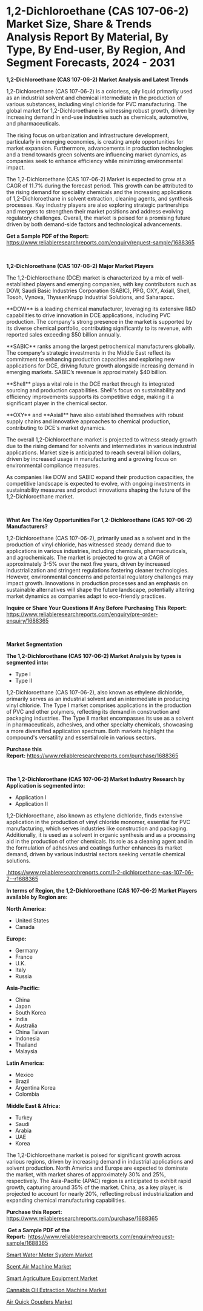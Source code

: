 <p><h1>1,2-Dichloroethane (CAS 107-06-2) Market Size, Share & Trends Analysis Report By Material, By Type, By End-user, By Region, And Segment Forecasts, 2024 - 2031</h1></p><p><strong>1,2-Dichloroethane (CAS 107-06-2) Market Analysis and Latest Trends</strong></p>
<p><p>1,2-Dichloroethane (CAS 107-06-2) is a colorless, oily liquid primarily used as an industrial solvent and chemical intermediate in the production of various substances, including vinyl chloride for PVC manufacturing. The global market for 1,2-Dichloroethane is witnessing robust growth, driven by increasing demand in end-use industries such as chemicals, automotive, and pharmaceuticals. </p><p>The rising focus on urbanization and infrastructure development, particularly in emerging economies, is creating ample opportunities for market expansion. Furthermore, advancements in production technologies and a trend towards green solvents are influencing market dynamics, as companies seek to enhance efficiency while minimizing environmental impact. </p><p>The 1,2-Dichloroethane (CAS 107-06-2) Market is expected to grow at a CAGR of 11.7% during the forecast period. This growth can be attributed to the rising demand for speciality chemicals and the increasing applications of 1,2-Dichloroethane in solvent extraction, cleaning agents, and synthesis processes. Key industry players are also exploring strategic partnerships and mergers to strengthen their market positions and address evolving regulatory challenges. Overall, the market is poised for a promising future driven by both demand-side factors and technological advancements.</p></p>
<p><strong>Get a Sample PDF of the Report:&nbsp;</strong> <a href="https://www.reliableresearchreports.com/enquiry/request-sample/1688365?utm_campaign=1736&utm_medium=2&utm_source=Github&utm_content=ia&utm_term=19102024&utm_id=12-dichloroethane-cas-107-06-2">https://www.reliableresearchreports.com/enquiry/request-sample/1688365</a></p>
<p>&nbsp;</p>
<p><strong>1,2-Dichloroethane (CAS 107-06-2) Major Market Players</strong></p>
<p><p>The 1,2-Dichloroethane (DCE) market is characterized by a mix of well-established players and emerging companies, with key contributors such as DOW, Saudi Basic Industries Corporation (SABIC), PPG, OXY, Axiall, Shell, Tosoh, Vynova, ThyssenKrupp Industrial Solutions, and Saharapcc.</p><p>**DOW** is a leading chemical manufacturer, leveraging its extensive R&D capabilities to drive innovation in DCE applications, including PVC production. The company's strong presence in the market is supported by its diverse chemical portfolio, contributing significantly to its revenue, with reported sales exceeding $50 billion annually.</p><p>**SABIC** ranks among the largest petrochemical manufacturers globally. The company's strategic investments in the Middle East reflect its commitment to enhancing production capacities and exploring new applications for DCE, driving future growth alongside increasing demand in emerging markets. SABIC’s revenue is approximately $40 billion.</p><p>**Shell** plays a vital role in the DCE market through its integrated sourcing and production capabilities. Shell's focus on sustainability and efficiency improvements supports its competitive edge, making it a significant player in the chemical sector.</p><p>**OXY** and **Axiall** have also established themselves with robust supply chains and innovative approaches to chemical production, contributing to DCE's market dynamics.</p><p>The overall 1,2-Dichloroethane market is projected to witness steady growth due to the rising demand for solvents and intermediates in various industrial applications. Market size is anticipated to reach several billion dollars, driven by increased usage in manufacturing and a growing focus on environmental compliance measures.</p><p>As companies like DOW and SABIC expand their production capacities, the competitive landscape is expected to evolve, with ongoing investments in sustainability measures and product innovations shaping the future of the 1,2-Dichloroethane market.</p></p>
<p>&nbsp;</p>
<p><strong>What Are The Key Opportunities For 1,2-Dichloroethane (CAS 107-06-2) Manufacturers?</strong></p>
<p><p>1,2-Dichloroethane (CAS 107-06-2), primarily used as a solvent and in the production of vinyl chloride, has witnessed steady demand due to applications in various industries, including chemicals, pharmaceuticals, and agrochemicals. The market is projected to grow at a CAGR of approximately 3-5% over the next five years, driven by increased industrialization and stringent regulations fostering cleaner technologies. However, environmental concerns and potential regulatory challenges may impact growth. Innovations in production processes and an emphasis on sustainable alternatives will shape the future landscape, potentially altering market dynamics as companies adapt to eco-friendly practices.</p></p>
<p><strong>Inquire or Share Your Questions If Any Before Purchasing This Report:</strong> <a href="https://www.reliableresearchreports.com/enquiry/pre-order-enquiry/1688365?utm_campaign=1736&utm_medium=2&utm_source=Github&utm_content=ia&utm_term=19102024&utm_id=12-dichloroethane-cas-107-06-2">https://www.reliableresearchreports.com/enquiry/pre-order-enquiry/1688365</a></p>
<p>&nbsp;</p>
<p><strong>Market Segmentation</strong></p>
<p><strong>The 1,2-Dichloroethane (CAS 107-06-2) Market Analysis by types is segmented into:</strong></p>
<p><ul><li>Type I</li><li>Type II</li></ul></p>
<p><p>1,2-Dichloroethane (CAS 107-06-2), also known as ethylene dichloride, primarily serves as an industrial solvent and an intermediate in producing vinyl chloride. The Type I market comprises applications in the production of PVC and other polymers, reflecting its demand in construction and packaging industries. The Type II market encompasses its use as a solvent in pharmaceuticals, adhesives, and other specialty chemicals, showcasing a more diversified application spectrum. Both markets highlight the compound's versatility and essential role in various sectors.</p></p>
<p><strong>Purchase this Report:&nbsp;</strong><a href="https://www.reliableresearchreports.com/purchase/1688365?utm_campaign=1736&utm_medium=2&utm_source=Github&utm_content=ia&utm_term=19102024&utm_id=12-dichloroethane-cas-107-06-2">https://www.reliableresearchreports.com/purchase/1688365</a></p>
<p>&nbsp;</p>
<p><strong>The 1,2-Dichloroethane (CAS 107-06-2) Market Industry Research by Application is segmented into:</strong></p>
<p><ul><li>Application I</li><li>Application II</li></ul></p>
<p><p>1,2-Dichloroethane, also known as ethylene dichloride, finds extensive application in the production of vinyl chloride monomer, essential for PVC manufacturing, which serves industries like construction and packaging. Additionally, it is used as a solvent in organic synthesis and as a processing aid in the production of other chemicals. Its role as a cleaning agent and in the formulation of adhesives and coatings further enhances its market demand, driven by various industrial sectors seeking versatile chemical solutions.</p></p>
<p><a href="https://www.reliableresearchreports.com/1-2-dichloroethane-cas-107-06-2--r1688365?utm_campaign=1736&utm_medium=2&utm_source=Github&utm_content=ia&utm_term=19102024&utm_id=12-dichloroethane-cas-107-06-2">&nbsp;https://www.reliableresearchreports.com/1-2-dichloroethane-cas-107-06-2--r1688365</a></p>
<p><strong>In terms of Region, the 1,2-Dichloroethane (CAS 107-06-2) Market Players available by Region are:</strong></p>
<p>
    <p> <strong> North America: </strong>
        <ul>
            <li>United States</li>
            <li>Canada</li>
        </ul>
        </p> 
    <p> <strong> Europe: </strong>
        <ul>
            <li>Germany</li>
            <li>France</li>
            <li>U.K.</li>
            <li>Italy</li>
            <li>Russia</li>
        </ul>
        </p> 
    <p> <strong> Asia-Pacific: </strong>
        <ul>
            <li>China</li>
            <li>Japan</li>
            <li>South Korea</li>
            <li>India</li>
            <li>Australia</li>
            <li>China Taiwan</li>
            <li>Indonesia</li>
            <li>Thailand</li>
            <li>Malaysia</li>
        </ul>
        </p> 
    <p> <strong> Latin America: </strong>
        <ul>
            <li>Mexico</li>
            <li>Brazil</li>
            <li>Argentina Korea</li>
            <li>Colombia</li>
        </ul>
        </p> 
    <p> <strong> Middle East & Africa: </strong>
        <ul>
            <li>Turkey</li>
            <li>Saudi</li>
            <li>Arabia</li>
            <li>UAE</li>
            <li>Korea</li>
        </ul>
    </p>
    </p>
<p><p>The 1,2-Dichloroethane market is poised for significant growth across various regions, driven by increasing demand in industrial applications and solvent production. North America and Europe are expected to dominate the market, with market shares of approximately 30% and 25%, respectively. The Asia-Pacific (APAC) region is anticipated to exhibit rapid growth, capturing around 35% of the market. China, as a key player, is projected to account for nearly 20%, reflecting robust industrialization and expanding chemical manufacturing capabilities.</p></p>
<p><strong>Purchase this Report: </strong><a href="https://www.reliableresearchreports.com/purchase/1688365?utm_campaign=1736&utm_medium=2&utm_source=Github&utm_content=ia&utm_term=19102024&utm_id=12-dichloroethane-cas-107-06-2">https://www.reliableresearchreports.com/purchase/1688365</a></p>
<p>&nbsp;<strong>Get a Sample PDF of the Report:&nbsp;&nbsp;</strong><a href="https://www.reliableresearchreports.com/enquiry/request-sample/1688365?utm_campaign=1736&utm_medium=2&utm_source=Github&utm_content=ia&utm_term=19102024&utm_id=12-dichloroethane-cas-107-06-2">https://www.reliableresearchreports.com/enquiry/request-sample/1688365</a></p>
<p><strong></strong></p>
<p><p><a href="https://www.linkedin.com/pulse/future-smart-water-meter-system-market-global-forecast-cev4f?utm_campaign=1736&utm_medium=2&utm_source=Github&utm_content=ia&utm_term=19102024&utm_id=12-dichloroethane-cas-107-06-2">Smart Water Meter System Market</a></p><p><a href="https://www.linkedin.com/pulse/booming-scent-air-machine-market-sector-analysis-growth-projections-ehsff?utm_campaign=1736&utm_medium=2&utm_source=Github&utm_content=ia&utm_term=19102024&utm_id=12-dichloroethane-cas-107-06-2">Scent Air Machine Market</a></p><p><a href="https://www.linkedin.com/pulse/navigating-global-smart-agriculture-equipment-market-landscape-gwdjf?utm_campaign=1736&utm_medium=2&utm_source=Github&utm_content=ia&utm_term=19102024&utm_id=12-dichloroethane-cas-107-06-2">Smart Agriculture Equipment Market</a></p><p><a href="https://www.linkedin.com/pulse/cannabis-oil-extraction-machine-market-forecast-global-trends-8eaof?utm_campaign=1736&utm_medium=2&utm_source=Github&utm_content=ia&utm_term=19102024&utm_id=12-dichloroethane-cas-107-06-2">Cannabis Oil Extraction Machine Market</a></p><p><a href="https://www.linkedin.com/pulse/air-quick-couplers-market-size-share-analysis-growth-blidf?utm_campaign=1736&utm_medium=2&utm_source=Github&utm_content=ia&utm_term=19102024&utm_id=12-dichloroethane-cas-107-06-2">Air Quick Couplers Market</a></p></p>